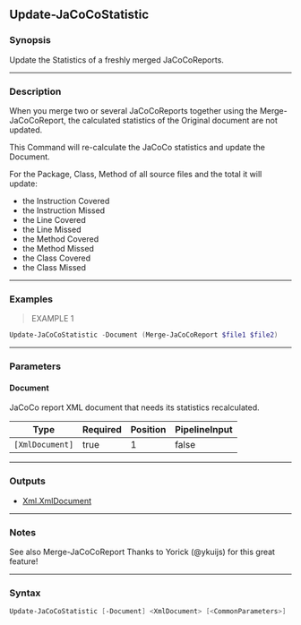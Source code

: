 Update-JaCoCoStatistic
----------------------

### Synopsis
Update the Statistics of a freshly merged JaCoCoReports.

---

### Description

When you merge two or several JaCoCoReports together
using the Merge-JaCoCoReport, the calculated statistics
of the Original document are not updated.

This Command will re-calculate the JaCoCo statistics and
update the Document.

For the Package, Class, Method of all source files and the total it will update:
- the Instruction Covered
- the Instruction Missed
- the Line Covered
- the Line Missed
- the Method Covered
- the Method Missed
- the Class Covered
- the Class Missed

---

### Examples
> EXAMPLE 1

```PowerShell
Update-JaCoCoStatistic -Document (Merge-JaCoCoReport $file1 $file2)
```

---

### Parameters
#### **Document**
JaCoCo report XML document that needs its statistics recalculated.

|Type           |Required|Position|PipelineInput|
|---------------|--------|--------|-------------|
|`[XmlDocument]`|true    |1       |false        |

---

### Outputs
* [Xml.XmlDocument](https://learn.microsoft.com/en-us/dotnet/api/System.Xml.XmlDocument)

---

### Notes
See also Merge-JaCoCoReport
Thanks to Yorick (@ykuijs) for this great feature!

---

### Syntax
```PowerShell
Update-JaCoCoStatistic [-Document] <XmlDocument> [<CommonParameters>]
```
